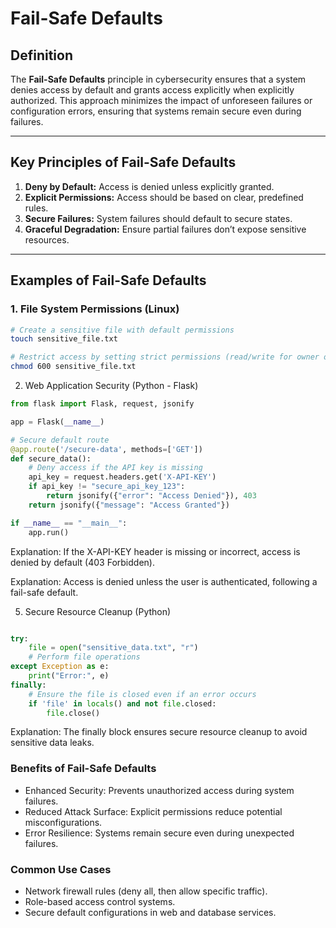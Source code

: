 # **Fail-Safe Defaults**

## **Definition**
The **Fail-Safe Defaults** principle in cybersecurity ensures that a system denies access by default and grants access explicitly when explicitly authorized. This approach minimizes the impact of unforeseen failures or configuration errors, ensuring that systems remain secure even during failures.

---

## **Key Principles of Fail-Safe Defaults**
1. **Deny by Default:** Access is denied unless explicitly granted.
2. **Explicit Permissions:** Access should be based on clear, predefined rules.
3. **Secure Failures:** System failures should default to secure states.
4. **Graceful Degradation:** Ensure partial failures don’t expose sensitive resources.

---

## **Examples of Fail-Safe Defaults**

### **1. File System Permissions (Linux)**

```bash
# Create a sensitive file with default permissions
touch sensitive_file.txt

# Restrict access by setting strict permissions (read/write for owner only)
chmod 600 sensitive_file.txt
```


2. Web Application Security (Python - Flask)

```python
from flask import Flask, request, jsonify

app = Flask(__name__)

# Secure default route
@app.route('/secure-data', methods=['GET'])
def secure_data():
    # Deny access if the API key is missing
    api_key = request.headers.get('X-API-KEY')
    if api_key != "secure_api_key_123":
        return jsonify({"error": "Access Denied"}), 403
    return jsonify({"message": "Access Granted"})

if __name__ == "__main__":
    app.run()
```
Explanation:
If the X-API-KEY header is missing or incorrect, access is denied by default (403 Forbidden).



Explanation:
Access is denied unless the user is authenticated, following a fail-safe default.

5. Secure Resource Cleanup (Python)
```python

try:
    file = open("sensitive_data.txt", "r")
    # Perform file operations
except Exception as e:
    print("Error:", e)
finally:
    # Ensure the file is closed even if an error occurs
    if 'file' in locals() and not file.closed:
        file.close()
```
Explanation:
The finally block ensures secure resource cleanup to avoid sensitive data leaks.

### Benefits of Fail-Safe Defaults
- Enhanced Security: Prevents unauthorized access during system failures.
- Reduced Attack Surface: Explicit permissions reduce potential misconfigurations.
- Error Resilience: Systems remain secure even during unexpected failures.
### Common Use Cases
- Network firewall rules (deny all, then allow specific traffic).
- Role-based access control systems.
- Secure default configurations in web and database services.